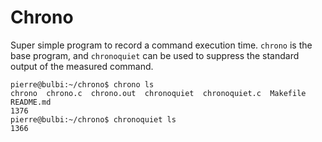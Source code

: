 # Chrono
Super simple program to record a command execution time. `chrono`  is the base program, and `chronoquiet` can be used to suppress the standard output of the measured command.

```shell
pierre@bulbi:~/chrono$ chrono ls
chrono	chrono.c  chrono.out  chronoquiet  chronoquiet.c  Makefile  README.md
1376
pierre@bulbi:~/chrono$ chronoquiet ls
1366
```
